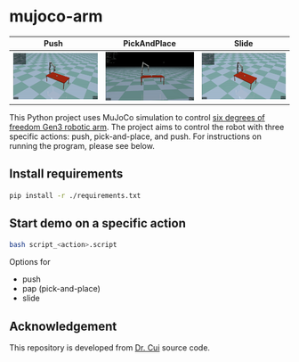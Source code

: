 # mujoco-arm

| &nbsp;&nbsp;&nbsp;&nbsp;&nbsp;&nbsp;Push&nbsp;&nbsp;&nbsp;&nbsp;&nbsp;&nbsp;&nbsp;&nbsp; | PickAndPlace | &nbsp;&nbsp;&nbsp;&nbsp;&nbsp;&nbsp;&nbsp;Slide&nbsp;&nbsp;&nbsp;&nbsp;&nbsp;&nbsp;&nbsp; |
|-----------------------|-----------------------|-----------------------|
| ![](figures/push.gif) | ![](figures/pap.gif) | ![](figures/slide.gif) |

This Python project uses MuJoCo simulation to control [six degrees of freedom Gen3 robotic arm](https://www.kinovarobotics.com/product/gen3-robots). The project aims to control the robot with three specific actions: push, pick-and-place, and push. For instructions on running the program, please see below.

## Install requirements

```bash
pip install -r ./requirements.txt
```

## Start demo on a specific action

```bash
bash script_<action>.script
```

Options for <action>
- push
- pap (pick-and-place)
- slide

## Acknowledgement

This repository is developed from [Dr. Cui](https://www.jindacui.com/bio) source code.
